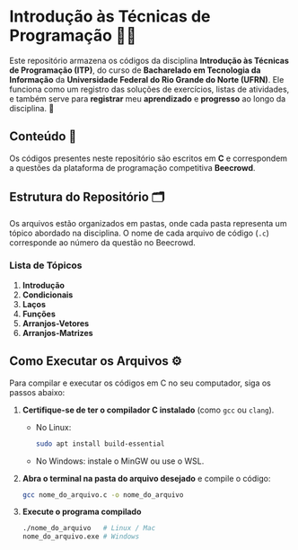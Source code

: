 # Introdução às Técnicas de Programação 🧑‍💻

Este repositório armazena os códigos da disciplina **Introdução às Técnicas de Programação (ITP)**, do curso de **Bacharelado em Tecnologia da Informação** da **Universidade Federal do Rio Grande do Norte (UFRN)**. Ele funciona como um registro das soluções de exercícios, listas de atividades, e também serve para **registrar** meu **aprendizado** e **progresso** ao longo da disciplina. 📝

## Conteúdo 📂
Os códigos presentes neste repositório são escritos em **C** e correspondem a questões da plataforma de programação competitiva **Beecrowd**.

## Estrutura do Repositório 🗂️
Os arquivos estão organizados em pastas, onde cada pasta representa um tópico abordado na disciplina. O nome de cada arquivo de código (`.c`) corresponde ao número da questão no Beecrowd.

### Lista de Tópicos
01. **Introdução**
02. **Condicionais**  
03. **Laços**  
04. **Funções**  
05. **Arranjos-Vetores**  
05. **Arranjos-Matrizes**  

## Como Executar os Arquivos ⚙️
Para compilar e executar os códigos em C no seu computador, siga os passos abaixo:

1. **Certifique-se de ter o compilador C instalado** (como `gcc` ou `clang`).  
   - No Linux:  
     ```bash
     sudo apt install build-essential
     ```
   - No Windows: instale o MinGW ou use o WSL.  

2. **Abra o terminal na pasta do arquivo desejado** e compile o código:  
   ```bash
   gcc nome_do_arquivo.c -o nome_do_arquivo
   ```

3. **Execute o programa compilado**
    ```bash
    ./nome_do_arquivo   # Linux / Mac
    nome_do_arquivo.exe # Windows
    ```
